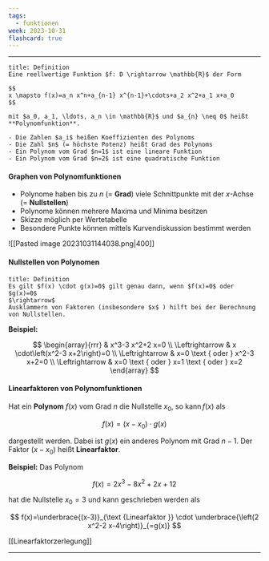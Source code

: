 ```yaml
---
tags:
  - funktionen
week: 2023-10-31
flashcard: true
---
```

***

```ad-info
title: Definition
Eine reellwertige Funktion $f: D \rightarrow \mathbb{R}$ der Form

$$
x \mapsto f(x)=a_n x^n+a_{n-1} x^{n-1}+\cdots+a_2 x^2+a_1 x+a_0
$$

mit $a_0, a_1, \ldots, a_n \in \mathbb{R}$ und $a_{n} \neq 0$ heißt **Polynomfunktion**.

- Die Zahlen $a_i$ heißen Koeffizienten des Polynoms
- Die Zahl $n$ (= höchste Potenz) heißt Grad des Polynoms
- Ein Polynom vom Grad $n=1$ ist eine lineare Funktion
- Ein Polynom vom Grad $n=2$ ist eine quadratische Funktion
```


#### Graphen von Polynomfunktionen
- Polynome haben bis zu $n$ (= **Grad**) viele Schnittpunkte mit der $x$-Achse (= **Nullstellen**)
- Polynome können mehrere Maxima und Minima besitzen
- Skizze möglich per Wertetabelle
- Besondere Punkte können mittels Kurvendiskussion bestimmt werden

![[Pasted image 20231031144038.png|400]]

#### Nullstellen von Polynomen

```ad-important
title: Definition
Es gilt $f(x) \cdot g(x)=0$ gilt genau dann, wenn $f(x)=0$ oder $g(x)=0$
$\rightarrow$
Ausklammern von Faktoren (insbesondere $x$ ) hilft bei der Berechnung von Nullstellen.
```

**Beispiel:**

$$
\begin{array}{rrr} 
& x^3-3 x^2+2 x=0 \\
\Leftrightarrow & x \cdot\left(x^2-3 x+2\right)=0 \\
\Leftrightarrow & x=0 \text { oder } x^2-3 x+2=0 \\
\Leftrightarrow & x=0 \text { oder } x=1 \text { oder } x=2
\end{array}
$$

#### Linearfaktoren von Polynomfunktionen

Hat ein **Polynom** $f(x)$ vom Grad $n$ die Nullstelle $x_0$, so $\operatorname{kann} f(x)$ als

$$
f(x)=\left(x-x_0\right) \cdot g(x)
$$

dargestellt werden. Dabei ist $g(x)$ ein anderes Polynom mit Grad $n-1$.
Der Faktor $\left(x-x_0\right)$ heißt **Linearfaktor**.

**Beispiel:**
Das Polynom

$$
f(x)=2 x^3-8 x^2+2 x+12
$$

hat die Nullstelle $x_0=3$ und kann geschrieben werden als

$$
f(x)=\underbrace{(x-3)}_{\text {Linearfaktor }} \cdot \underbrace{\left(2 x^2-2 x-4\right)}_{=g(x)}
$$

[[Linearfaktorzerlegung]]
***
